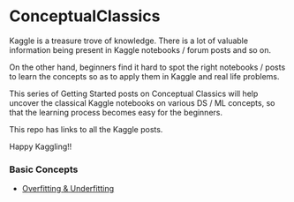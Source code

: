 # ConceptualClassics

Kaggle is a treasure trove of knowledge. There is a lot of valuable information being present in Kaggle notebooks / forum posts and so on.

On the other hand, beginners find it hard to spot the right notebooks / posts to learn the concepts so as to apply them in Kaggle and real life problems.

This series of Getting Started posts on Conceptual Classics will help uncover the classical Kaggle notebooks on various DS / ML concepts, so that the learning process becomes easy for the beginners.

This repo has links to all the Kaggle posts.

Happy Kaggling!!

### Basic Concepts
* [Overfitting & Underfitting](https://www.kaggle.com/discussions/getting-started/318365)
